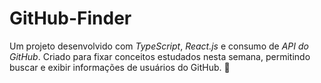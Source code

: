 # GitHub-Finder
  Um projeto desenvolvido com *TypeScript*, *React.js* e consumo de *API do GitHub*.  Criado para fixar conceitos estudados nesta semana, permitindo buscar e exibir informações de usuários do GitHub. 🚀
